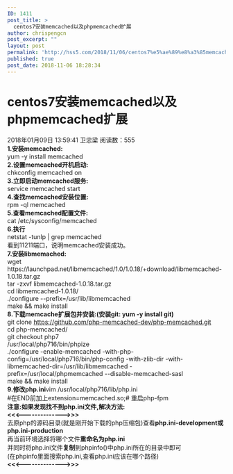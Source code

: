 ```yaml
---
ID: 1411
post_title: >
  centos7安装memcached以及phpmemcached扩展
author: chrispengcn
post_excerpt: ""
layout: post
permalink: 'http://hss5.com/2018/11/06/centos7%e5%ae%89%e8%a3%85memcached%e4%bb%a5%e5%8f%8aphpmemcached%e6%89%a9%e5%b1%95/'
published: true
post_date: 2018-11-06 18:28:34
---
```

<div class="article-header-box">
<div class="article-header">
<div class="article-title-box">
<h1 class="title-article">centos7安装memcached以及phpmemcached扩展</h1>
</div>
<div class="article-info-box">
<div class="article-bar-top"><span class="time">2018年01月09日 13:59:41</span> 卫忠梁 <span class="read-count">阅读数：555</span></div>
<div class="operating"></div>
</div>
</div>
</div>
<article>
<div id="article_content" class="article_content clearfix csdn-tracking-statistics" data-pid="blog" data-mod="popu_307" data-dsm="post">
<div class="htmledit_views">
<div><strong>1.安装memcached:</strong></div>
<div>yum -y install memcached</div>
<div><strong>2.设置memcached开机启动:</strong></div>
<div>chkconfig memcached on</div>
<div><strong>3.立即启动memcached服务:</strong></div>
<div>service memcached start</div>
<div><strong>4.查找memcached安装位置:</strong></div>
<div>rpm -ql memcached</div>
<div><strong>5.查看memcached配置文件:</strong></div>
<div>cat /etc/sysconfig/memcached</div>
<div><strong>6.</strong><strong>执行</strong></div>
<div>netstat -tunlp | grep memcached</div>
<div>看到11211端口，说明memcached安装成功。</div>
<div><strong>7.安装libmemached:</strong></div>
<div>wget https://launchpad.net/libmemcached/1.0/1.0.18/+download/libmemcached-1.0.18.tar.gz</div>
<div>tar -zxvf libmemcached-1.0.18.tar.gz</div>
<div>cd libmemcached-1.0.18/</div>
<div>./configure --prefix=/usr/lib/libmemcached</div>
<div>make &amp;&amp; make install</div>
<div><strong>8.</strong><strong>下载memcache扩展包并安装:(</strong><strong>安装git</strong><strong>: yum -y install git</strong><strong>)</strong></div>
<div>git clone <a href="https://github.com/php-memcached-dev/php-memcached.git" target="_blank" rel="nofollow noopener">https://github.com/php-memcached-dev/php-memcached.git</a></div>
<div></div>
<div>cd php-memcached/</div>
<div></div>
<div>git checkout php7</div>
<div></div>
<div>/usr/local/php716/bin/phpize</div>
<div></div>
<div>./configure -enable-memcached -with-php-config=/usr/local/php716/bin/php-config -with-zlib-dir -with-libmemcached-dir=/usr/lib/libmemcached -prefix=/usr/local/phpmemcached --disable-memcached-sasl</div>
<div></div>
<div>make &amp;&amp; make install</div>
<div></div>
<div><strong>9.修改php.ini</strong>vim /usr/local/php716/lib/php.ini</div>
<div>#在END前加上extension=memcached.so;# 重启php-fpm</div>
<div></div>
<div><strong>注意:如果发现找不到php.ini文件,解决方法:</strong></div>
<div><strong>&lt;&lt;&lt;--------------&gt;&gt;&gt;</strong></div>
<div>去原php的源码目录(就是刚开始下载的php压缩包)查看<strong>php.ini-development或php.ini-production</strong></div>
<div>再当前环境选择将哪个文件<strong>重命名为php.ini</strong></div>
<div>并同时将php.ini文件<strong>复制</strong>到phpinfo()中php.ini所在的目录中即可</div>
<div>(在phpinfo里面搜索php.ini,查看php.ini应该在哪个路径)</div>
<div><strong>&lt;&lt;&lt;--------------&gt;&gt;&gt;</strong></div>
</div>
</div>
</article>